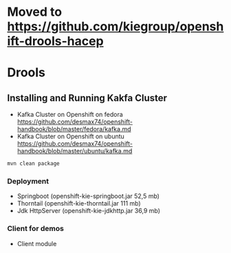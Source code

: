 # Moved to https://github.com/kiegroup/openshift-drools-hacep

# Drools 

## Installing and Running Kakfa Cluster
- Kafka Cluster on Openshift on fedora
https://github.com/desmax74/openshift-handbook/blob/master/fedora/kafka.md
- Kafka Cluster on Openshift on ubuntu
https://github.com/desmax74/openshift-handbook/blob/master/ubuntu/kafka.md

```sh
mvn clean package
```
### Deployment

- Springboot     (openshift-kie-springboot.jar 52,5 mb)
- Thorntail      (openshift-kie-thorntail.jar 111 mb)
- Jdk HttpServer (openshift-kie-jdkhttp.jar 36,9 mb)

### Client for demos
- Client module 
